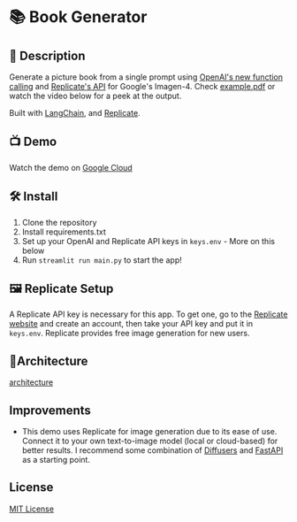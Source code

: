 #  📚 Book Generator

## 📄 Description

Generate a picture book from a single prompt using [OpenAI's new function calling](https://openai.com/blog/function-calling-and-other-api-updates) and [Replicate's API](https://replicate.com/) for Google's Imagen-4. Check [example.pdf](https://github.com/binodthapachhetry/Book-generator/blob/main/example.pdf) or watch the video below for a peek at the output. 

Built with [LangChain](https://github.com/hwchase17/langchain), and [Replicate](https://replicate.com/).

## :tv: Demo
Watch the demo on [Google Cloud](https://storage.cloud.google.com/bucket4misc/BookGenerator_demo.mov)


## 🛠 Install
1. Clone the repository
2. Install requirements.txt
3. Set up your OpenAI and Replicate API keys in `keys.env` - More on this below
4. Run `streamlit run main.py` to start the app!


## 🖼️ Replicate Setup
A Replicate API key is necessary for this app. To get one, go to the [Replicate website](https://replicate.com/) and create an account, then take your API key and put it in `keys.env`. Replicate provides free image generation for new users. 

## 📐Architecture

[architecture](https://github.com/binodthapachhetry/Book-generator/blob/main/ARCHITECTURE.md)


## Improvements
- This demo uses Replicate for image generation due to its ease of use. Connect it to your own text-to-image model (local or cloud-based) for better results. I recommend some combination of [Diffusers](https://github.com/huggingface/diffusers) and [FastAPI](https://github.com/tiangolo/fastapi) as a starting point.


## License
[MIT License](LICENSE)





